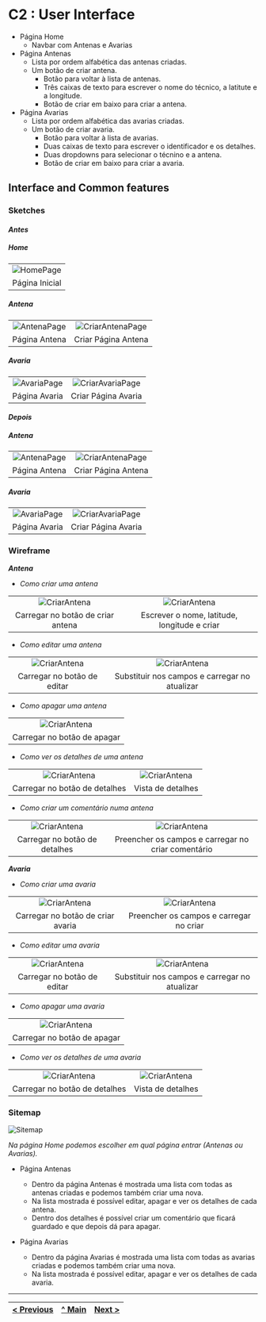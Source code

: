 # C2 : User Interface

- Página Home
  - Navbar com Antenas e Avarias
- Página Antenas
  - Lista por ordem alfabética das antenas criadas.
  - Um botão de criar antena.
    - Botão para voltar à lista de antenas.
    - Três caixas de texto para escrever o nome do técnico, a latitute e a longitude.
    - Botão de criar em baixo para criar a antena.
- Página Avarias
  - Lista por ordem alfabética das avarias criadas.
  - Um botão de criar avaria.
    - Botão para voltar à lista de avarias.
    - Duas caixas de texto para escrever o identificador e os detalhes.
    - Duas dropdowns para selecionar o técnino e a antena.
    - Botão de criar em baixo para criar a avaria.

## Interface and Common features

### Sketches

#### _Antes_

##### Home

|                                        |
| :------------------------------------: |
| ![HomePage](images/Antes/HomePage.png) |
|             Página Inicial             |

##### Antena

|                                            |                                                      |
| :----------------------------------------: | :--------------------------------------------------: |
| ![AntenaPage](images/Antes/AntenaPage.png) | ![CriarAntenaPage](images/Antes/CriarAntenaPage.png) |
|               Página Antena                |                 Criar Página Antena                  |

##### Avaria

|                                            |                                                      |
| :----------------------------------------: | :--------------------------------------------------: |
| ![AvariaPage](images/Antes/AvariaPage.png) | ![CriarAvariaPage](images/Antes/CriarAvariaPage.png) |
|               Página Avaria                |                 Criar Página Avaria                  |

#### _Depois_

##### Antena

|                                             |                                                       |
| :-----------------------------------------: | :---------------------------------------------------: |
| ![AntenaPage](images/Depois/AntenaPage.PNG) | ![CriarAntenaPage](images/Depois/CriarAntenaPage.PNG) |
|                Página Antena                |                  Criar Página Antena                  |

##### Avaria

|                                             |                                                       |
| :-----------------------------------------: | :---------------------------------------------------: |
| ![AvariaPage](images/Depois/AvariaPage.PNG) | ![CriarAvariaPage](images/Depois/CriarAvariaPage.PNG) |
|                Página Avaria                |                  Criar Página Avaria                  |

### Wireframe

**_Antena_**

- _Como criar uma antena_

|                                                  |                                                   |
| :----------------------------------------------: | :-----------------------------------------------: |
| ![CriarAntena](images/Wireframe/CriarAntena.jpg) | ![CriarAntena](images/Wireframe/CriarAntena2.JPG) |
|        Carregar no botão de criar antena         |   Escrever o nome, latitude, longitude e criar    |

- _Como editar uma antena_

|                                                   |                                                   |
| :-----------------------------------------------: | :-----------------------------------------------: |
| ![CriarAntena](images/Wireframe/EditarAntena.jpg) | ![CriarAntena](images/Wireframe/EditarAntena.jpg) |
|            Carregar no botão de editar            |   Substituir nos campos e carregar no atualizar   |

- _Como apagar uma antena_

|                                                   |
| :-----------------------------------------------: |
| ![CriarAntena](images/Wireframe/ApagarAntena.jpg) |
|            Carregar no botão de apagar            |

- _Como ver os detalhes de uma antena_

|                                                    |                                                     |
| :------------------------------------------------: | :-------------------------------------------------: |
| ![CriarAntena](images/Wireframe/DetalheAntena.jpg) | ![CriarAntena](images/Wireframe/DetalheAntena3.jpg) |
|           Carregar no botão de detalhes            |                  Vista de detalhes                  |

- _Como criar um comentário numa antena_

|                                                    |                                                     |
| :------------------------------------------------: | :-------------------------------------------------: |
| ![CriarAntena](images/Wireframe/DetalheAntena.jpg) | ![CriarAntena](images/Wireframe/DetalheAntena2.jpg) |
|           Carregar no botão de detalhes            | Preencher os campos e carregar no criar comentário  |

**_Avaria_**

- _Como criar uma avaria_

|                                                  |                                                   |
| :----------------------------------------------: | :-----------------------------------------------: |
| ![CriarAntena](images/Wireframe/CriarAvaria.jpg) | ![CriarAntena](images/Wireframe/CriarAvaria2.JPG) |
|        Carregar no botão de criar avaria         |      Preencher os campos e carregar no criar      |

- _Como editar uma avaria_

|                                                   |                                               |
| :-----------------------------------------------: | :-------------------------------------------: |
| ![CriarAntena](images/Wireframe/EditarAntena.jpg) |       ![CriarAntena](images/Wireframe/)       |
|            Carregar no botão de editar            | Substituir nos campos e carregar no atualizar |

- _Como apagar uma avaria_

|                                                   |
| :-----------------------------------------------: |
| ![CriarAntena](images/Wireframe/ApagarAvaria.jpg) |
|            Carregar no botão de apagar            |

- _Como ver os detalhes de uma avaria_

|                                                    |                                                     |
| :------------------------------------------------: | :-------------------------------------------------: |
| ![CriarAntena](images/Wireframe/DetalheAvaria.jpg) | ![CriarAntena](images/Wireframe/DetalheAvaria2.jpg) |
|           Carregar no botão de detalhes            |                  Vista de detalhes                  |

### Sitemap

![Sitemap](images/sitemap.png)

_Na página Home podemos escolher em qual página entrar (Antenas ou Avarias)._

- Página Antenas

  - Dentro da página Antenas é mostrada uma lista com todas as antenas criadas e podemos também criar uma nova.
  - Na lista mostrada é possível editar, apagar e ver os detalhes de cada antena.
  - Dentro dos detalhes é possível criar um comentário que ficará guardado e que depois dá para apagar.

- Página Avarias
  - Dentro da página Avarias é mostrada uma lista com todas as avarias criadas e podemos também criar uma nova.
  - Na lista mostrada é possível editar, apagar e ver os detalhes de cada avaria.

---

| [< Previous](c1.md) | [^ Main](https://github.com/gestao-avarias/dispatching-api) | [Next >](c3.md) |
| :------------------ | :---------------------------------------------------------: | --------------: |
